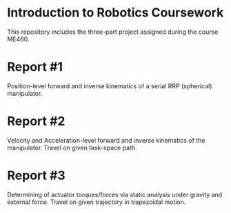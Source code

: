 # Introduction to Robotics Coursework

This repository includes the three-part project assigned during the course ME460.

# Report #1

Position-level forward and inverse kinematics of a serial RRP (spherical) manipulator.

# Report #2

Velocity and Acceleration-level forward and inverse kinematics of the manipulator. Travel on given task-space path.

# Report #3

Determining of actuator torques/forces via static analysis under gravity and external force. Travel on given trajectory in trapezoidal motion.
